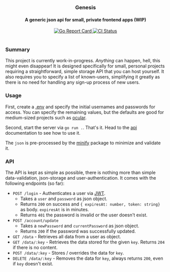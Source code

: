 <br/>

<div align="center">
  <h3>Genesis</h3>
  <h4>A generic json api for small, private frontend apps (WIP)</h4>
</div>

<div align="center">
  <a href="https://goreportcard.com/report/github.com/simonwep/genisis">
    <img src="https://goreportcard.com/badge/github.com/simonwep/genisis" alt="Go Report Card">
  </a>
  <a href="https://github.com/simonwep/genesis/actions/workflows/main.yml">
    <img src="https://github.com/simonwep/genesis/actions/workflows/main.yml/badge.svg" alt="CI Status">
  </a>
</div>

<br/>

### Summary

This project is currently work-in-progress. _Anything_ can happen, hell, this might even disappear!
It is designed specifically for small, personal projects requiring a straightforward, simple storage API that you can host yourself.
It also requires you to specify a list of known-users, simplifying it greatly as there is no need for handling any sign-up process of new users.

### Usage

First, create a [.env](.env.example) and specify the initial usernames and passwords for access.
You can specify the remaining values, but the defaults are good for medium-sized projects such as [ocular](https://github.com/Simonwep/ocular).

Second, start the server via `go run .`. That's it.
Head to the [api](#api) documentation to see how to use it.

The `json` is pre-processed by the [minify](https://github.com/tdewolff/minify) package to minimize and validate it.

### API

The API is kept as simple as possible, there is nothing more than simple data-validation, json-storage and user-authentication.
It comes with the following endpoints (so far):

* `POST /login` - Authenticates a user via [JWT](https://jwt.io/).
  - Takes a `user` and `password` as json object.
  - Returns `200` on success and `{ expiresAt: number, token: string}` as body. `expiresAt` is in minutes.
  - Returns `401` the password is invalid or the user doesn't exist.
* `POST /account/update`
  - Takes a `newPassword` and `currentPassword` as json object.
  - Returns `200` if the password was successfully updated.
* `GET /data` - Retrieves all data from a user as object.
* `GET /data/:key` - Retrieves the data stored for the given `key`. Returns `204` if there is no content.
* `POST /data/:key` - Stores / overrides the data for `key`.
* `DELETE /data/:key` - Removes the data for `key`, always returns `200`, even if `key` doesn't exist.

